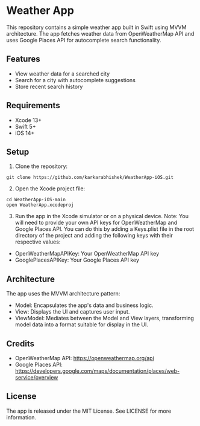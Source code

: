 
# Weather App

This repository contains a simple weather app built in Swift using MVVM architecture. The app fetches weather data from OpenWeatherMap API and uses Google Places API for autocomplete search functionality.

## Features
- View weather data for a searched city
- Search for a city with autocomplete suggestions
- Store recent search history

## Requirements
- Xcode 13+
- Swift 5+
- iOS 14+

## Setup
1. Clone the repository:

```
git clone https://github.com/karkarabhishek/WeatherApp-iOS.git
```
2. Open the Xcode project file:
```
cd WeatherApp-iOS-main
open WeatherApp.xcodeproj
```
3. Run the app in the Xcode simulator or on a physical device.
Note: You will need to provide your own API keys for OpenWeatherMap and Google Places API. You can do this by adding a Keys.plist file in the root directory of the project and adding the following keys with their respective values:

- OpenWeatherMapAPIKey: Your OpenWeatherMap API key
- GooglePlacesAPIKey: Your Google Places API key



## Architecture

The app uses the MVVM architecture pattern:

- Model: Encapsulates the app's data and business logic.
- View: Displays the UI and captures user input.
- ViewModel: Mediates between the Model and View layers, transforming model data into a format suitable for display in the UI.
## Credits

- OpenWeatherMap API: https://openweathermap.org/api
- Google Places API: https://developers.google.com/maps/documentation/places/web-service/overview


## License

The app is released under the MIT License. See LICENSE for more information.
